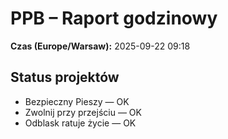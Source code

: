 # PPB – Raport godzinowy
**Czas (Europe/Warsaw):** 2025-09-22 09:18

## Status projektów
- Bezpieczny Pieszy — OK
- Zwolnij przy przejściu — OK
- Odblask ratuje życie — OK

